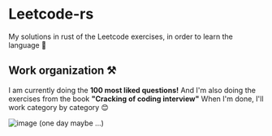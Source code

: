 # Leetcode-rs
My solutions in rust of the Leetcode exercises, in order to learn the language 🦀 


## Work organization ⚒️
I am currently doing the **100 most liked questions!**  And I'm also doing the exercises from the book **"Cracking of coding interview"**
When I'm done, I'll work category by category 😊


![image](https://user-images.githubusercontent.com/53370597/192047023-70a8dc89-e1e8-4909-af93-ad93fa0adfa4.png)
(one day maybe ...)
